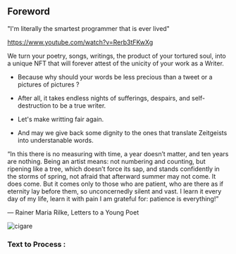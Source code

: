 ## Foreword 

"I'm literally the smartest programmer that is ever lived" 

https://www.youtube.com/watch?v=Rerb3tFKwXg

We turn your poetry, songs, writings, the product of your tortured soul, into a unique NFT that will forever attest of the unicity of your work as a Writer.

- Because why should your words be less precious than a tweet or a pictures of pictures ? 

- After all, it takes endless nights of sufferings, despairs, and self-destruction to be a true writer. 

- Let's make writting fair again. 

- And may we give back some dignity to the ones that translate Zeitgeists into understanable words. 

“In this there is no measuring with time, a year doesn’t matter, and ten years are nothing. Being an artist means: not numbering and counting, but ripening like a tree, which doesn’t force its sap, and stands confidently in the storms of spring, not afraid that afterward summer may not come. It does come. But it comes only to those who are patient, who are there as if eternity lay before them, so unconcernedly silent and vast. I learn it every day of my life, learn it with pain I am grateful for: patience is everything!”

― Rainer Maria Rilke, Letters to a Young Poet

![cigare](https://i1.wp.com/www.mots-surannes.fr/wp-content/uploads/2018/03/mots-surannes-brut-de-pomme.jpg)


### Text to Process :
